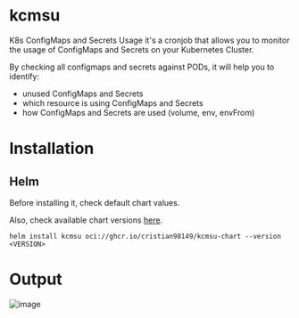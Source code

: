 # kcmsu
K8s ConfigMaps and Secrets Usage it's a cronjob that allows you to monitor the usage of ConfigMaps and Secrets on your Kubernetes Cluster.

By checking all configmaps and secrets against PODs, it will help you to identify:
- unused ConfigMaps and Secrets
- which resource is using ConfigMaps and Secrets
- how ConfigMaps and Secrets are used (volume, env, envFrom)

# Installation
## Helm
Before installing it, check default chart values.

Also, check available chart versions [here](https://github.com/cristian98149/kcmsu/pkgs/container/kcmsu-chart).

```helm install kcmsu oci://ghcr.io/cristian98149/kcmsu-chart --version <VERSION>```

# Output
![image](https://github.com/user-attachments/assets/d26176d1-78b3-4b4e-84d3-484a9e60909f)

